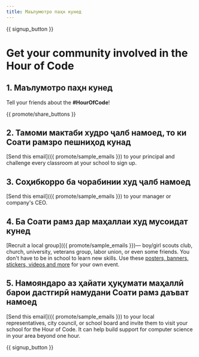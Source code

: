 ```yaml
---
title: Маълумотро паҳн кунед
---
```


{{ signup_button }}

# Get your community involved in the Hour of Code

## 1. Маълумотро паҳн кунед

Tell your friends about the **#HourOfCode**!

{{ promote/share_buttons }}

## 2. Тамоми мактаби худро ҷалб намоед, то ки Соати рамзро пешниҳод кунад

[Send this email]({{ promote/sample_emails }}) to your principal and challenge every classroom at your school to sign up.

## 3. Соҳибкорро ба чорабинии худ ҷалб намоед

[Send this email]({{ promote/sample_emails }}) to your manager or company's CEO.

## 4. Ба Соати рамз дар маҳаллаи худ мусоидат кунед

[Recruit a local group]({{ promote/sample_emails }})— boy/girl scouts club, church, university, veterans group, labor union, or even some friends. You don't have to be in school to learn new skills. Use these [posters, banners, stickers, videos and more](/promote/resources) for your own event.

## 5. Намояндаро аз ҳайати ҳуқумати маҳаллӣ барои дастгирӣ намудани Соати рамз даъват намоед

[Send this email]({{ promote/sample_emails }}) to your local representatives, city council, or school board and invite them to visit your school for the Hour of Code. It can help build support for computer science in your area beyond one hour.

{{ signup_button }}